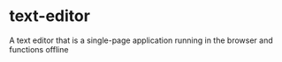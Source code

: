 # text-editor
A text editor that is a single-page application running in the browser and functions offline
